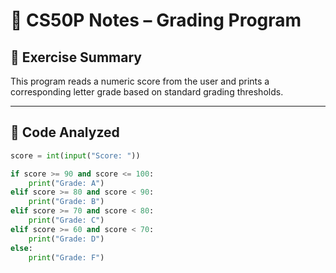 # 📘 CS50P Notes – Grading Program

## 🧠 Exercise Summary

This program reads a numeric score from the user and prints a corresponding letter grade based on standard grading thresholds.

---

## 🧾 Code Analyzed

```python
score = int(input("Score: "))

if score >= 90 and score <= 100:
    print("Grade: A")
elif score >= 80 and score < 90:
    print("Grade: B")
elif score >= 70 and score < 80:
    print("Grade: C")
elif score >= 60 and score < 70:
    print("Grade: D")
else:
    print("Grade: F")
